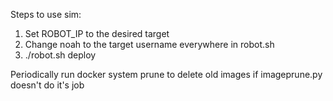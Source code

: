 Steps to use sim:

1. Set ROBOT_IP to the desired target
2. Change noah to the target username everywhere in robot.sh
3. ./robot.sh deploy

Periodically run 
  docker system prune
to delete old images if imageprune.py doesn't do it's job
